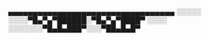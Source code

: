 ▄▄▄▄▄▄▄▄▄▄▄▄▄▄▄▄▄▄▄▄▄▄▄▄▄▄▄▄▄▄▄▄▄▄
░░░░░ ░░░░▀█▄▀▄▀██████░▀█▄▀▄▀████▀
░░░░ ░░░░░░░▀█▄█▄███▀░░░▀██▄█▄█▀﻿

